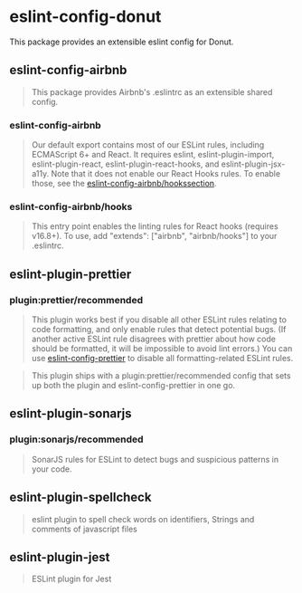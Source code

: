 # eslint-config-donut

This package provides an extensible eslint config for Donut.

## eslint-config-airbnb

> This package provides Airbnb's .eslintrc as an extensible shared config.

### eslint-config-airbnb

> Our default export contains most of our ESLint rules, including ECMAScript 6+ and React. It requires eslint, eslint-plugin-import, eslint-plugin-react, eslint-plugin-react-hooks, and eslint-plugin-jsx-a11y. Note that it does not enable our React Hooks rules. To enable those, see the [eslint-config-airbnb/hookssection](https://github.com/airbnb/javascript/tree/master/packages/eslint-config-airbnb#eslint-config-airbnbhooks).

### eslint-config-airbnb/hooks

> This entry point enables the linting rules for React hooks (requires v16.8+). To use, add "extends": ["airbnb", "airbnb/hooks"] to your .eslintrc.

## eslint-plugin-prettier

### plugin:prettier/recommended

> This plugin works best if you disable all other ESLint rules relating to code formatting, and only enable rules that detect potential bugs. (If another active ESLint rule disagrees with prettier about how code should be formatted, it will be impossible to avoid lint errors.) You can use [eslint-config-prettier](https://github.com/prettier/eslint-config-prettier) to disable all formatting-related ESLint rules.

> This plugin ships with a plugin:prettier/recommended config that sets up both the plugin and eslint-config-prettier in one go.

## eslint-plugin-sonarjs

### plugin:sonarjs/recommended

> SonarJS rules for ESLint to detect bugs and suspicious patterns in your code.

## eslint-plugin-spellcheck

> eslint plugin to spell check words on identifiers, Strings and comments of javascript files

## eslint-plugin-jest

> ESLint plugin for Jest
